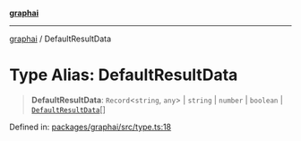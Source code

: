 [**graphai**](../README.md)

***

[graphai](../globals.md) / DefaultResultData

# Type Alias: DefaultResultData

> **DefaultResultData**: `Record`\<`string`, `any`\> \| `string` \| `number` \| `boolean` \| [`DefaultResultData`](DefaultResultData.md)[]

Defined in: [packages/graphai/src/type.ts:18](https://github.com/kawamataryo/graphai/blob/e8a7b825cfe5b60039202cad9c90359642833517/packages/graphai/src/type.ts#L18)
